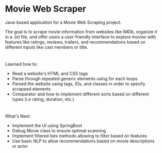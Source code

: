 # Movie Web Scraper

Java-based application for a Movie Web Scraping project. 

The goal is to scrape movie information from websites like IMDb, organize it in a .txt file, and 
offer users a user-friendly interface to explore movies with features like ratings, reviews, trailers, and 
recommendations based on different inputs like cast members or title.
#
Learned how to:
- Read a website's HTML and CSS tags
- Parse through repeated generic elements using for each loops
- Parsed the website using tags, IDs, and classes in order to specify scrapped elements
- Comparator and how to implement different sorts based on different types (i.e rating, duration, etc.)
#
What's Next:
- Implement the UI using SpringBoot
- Debug Movie class to ensure optimal scanning
- Implement filtered lists methods allowing to filter based on features
- Use basic NLP to allow recommendations based on movie descriptions or actor
